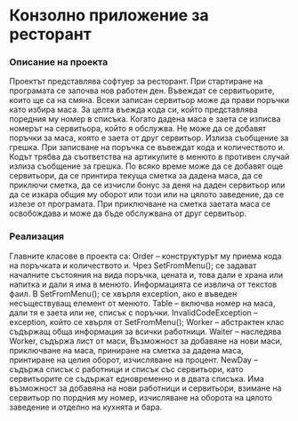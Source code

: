 <h1>Конзолно приложение за ресторант</h1>

<h3>Описание на проекта</h3>

Проектът представлява софтуер за ресторант. При стартиране на програмата се започва нов работен ден. Въвеждат се сервитьорите, които ще са на смяна. 
Всеки записан сервитьор може да прави поръчки като избира маса. За целта въежда кода си, който представлява поредния му номер в списъка.  Когато дадена маса е заета се изписва номерът на сервитьора, който я обслужва.
Не може да се добавят поръчки за маса, която е заета от друг сервитьор. Излиза съобщение за грешка.
При записване на поръчка се въвеждат кода и количеството и.  Кодът трябва да съответства на артикулите в менюто в противен случай излиза съобщение за грешка. 
По всяко време може да се добавят още сервитьори, да се принтира текуща сметка за дадена маса,  да се приключи сметка, да се изчисли бонус за деня на даден сервитьор или да се изкара общия му оборот или този или на цялото заведение, да се излезе от програмата.
При приключване на сметка заетата маса се освобождава и може да бъде обслужвана от друг сервитьор.

<h3>Реализация</h3>

Главните класове в проекта са:
Order – конструктурът му приема кода на поръчката и количеството и. Чрез SetFromMenu();  се задават началните състояния на вида поръчка, цената и, това  дали е храна или напитка и дали я има в менюто. Информацията се извлича от текстов фаил. В SetFromMenu();  се хвърля еxception, ако е въведен несъществуващ елемент от менюто.
Table – включва номер на маса, дали тя е заета или не, списък с поръчки.
InvalidCodeException – еxception, който се хвърля от SetFromMenu(); 
Worker – абстрактен клас съдържащ обща информация за всички работници.
Waiter – наследява Worker, съдържа лист от маси, Възможност за добавяне на нови маси, приключване на маса, приниране на сметка за дадена маса, принтиране на целия оборот, изчисляване на процент.
NewDay – съдържа списък с работници и списък със сервитьори, като сервитьорите се съдържат едновременно и в двата списъка. Има възможност за добавяна на нови работници и сервитьори, взимане на сервитьор по пордния му номер, изчисляване на оборота на цялото заведение и отделно на кухнята и бара.